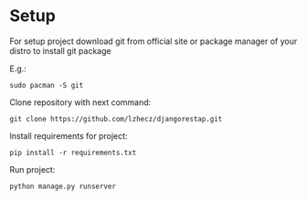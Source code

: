 # Setup
For setup project download git from official site or package manager of your distro to install git package 

E.g.:

`sudo pacman -S git`

Clone repository with next command:

`git clone https://github.com/lzhecz/djangorestap.git`

Install requirements for project:

`pip install -r requirements.txt`

Run project:

`python manage.py runserver`
